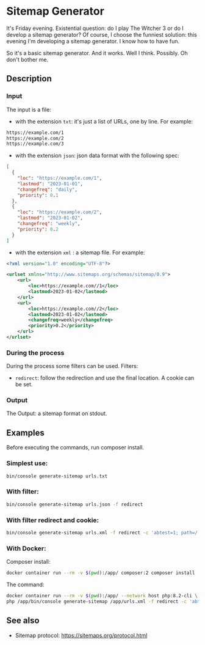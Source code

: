 # Sitemap Generator

It's Friday evening. Existential question: do I play The Witcher 3 or do I
develop a sitemap generator? Of course, I choose the funniest solution: this
evening I'm developing a sitemap generator. I know how to have fun.

So it's a basic sitemap generator. And it works. Well I think. Possibly. Oh
don't bother me.

## Description

### Input

The input is a file:

- with the extension `txt`: it's just a list of URLs, one by line. For example:

```txt
https://example.com/1
https://example.com/2
https://example.com/3
```

- with the extension `json`: json data format with the following spec:

```json
[
  {
    "loc": "https://example.com/1",
    "lastmod": "2023-01-01",
    "changefreq": "daily",
    "priority": 0.1
  },
  {
    "loc": "https://example.com/2",
    "lastmod": "2023-01-02",
    "changefreq": "weekly",
    "priority": 0.2
  }
]
```

- with the extension `xml` : a sitemap file. For example:

```xml 
<?xml version="1.0" encoding="UTF-8"?>

<urlset xmlns="http://www.sitemaps.org/schemas/sitemap/0.9">
    <url>
        <loc>https://example.com//1</loc>
        <lastmod>2023-01-02</lastmod>
    </url>
    <url>
        <loc>https://example.com//2</loc>
        <lastmod>2023-01-02</lastmod>
        <changefreq>weekly</changefreq>
        <priority>0.2</priority>
    </url>
</urlset>
```

### During the process

During the process some filters can be used. Filters:

- `redirect`: follow the redirection and use the final location. A cookie
  can be set.

### Output

The Output: a sitemap format on stdout.

## Examples

Before executing the commands, run composer install.

### Simplest use:

```sh
bin/console generate-sitemap urls.txt
```

### With filter:

```sh
bin/console generate-sitemap urls.json -f redirect
```

### With filter redirect and cookie:

```sh
bin/console generate-sitemap urls.xml -f redirect -c 'abtest=1; path=/'
```

### With Docker:

Composer install:

```sh
docker container run --rm -v $(pwd):/app/ composer:2 composer install
```

The command:

```sh
docker container run --rm -v $(pwd):/app/ --network host php:8.2-cli \
php /app/bin/console generate-sitemap /app/urls.xml -f redirect -c 'abtest=1; path=/'
```

## See also

- Sitemap protocol: https://sitemaps.org/protocol.html

